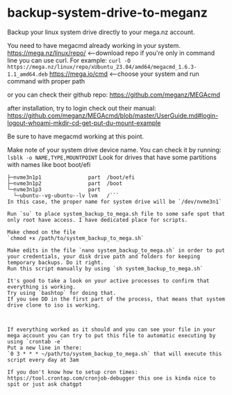 # backup-system-drive-to-meganz
Backup your linux system drive directly to your mega.nz account. 


You need to have megacmd already working in your system. 
https://mega.nz/linux/repo/ <--download repo 
if you're only in command line you can use curl. For example: `curl -O https://mega.nz/linux/repo/xUbuntu_23.04/amd64/megacmd_1.6.3-1.1_amd64.deb`
https://mega.io/cmd <--choose your system and run command with proper path

or you can check their github repo: https://github.com/meganz/MEGAcmd

after installation, try to login
check out their manual:
https://github.com/meganz/MEGAcmd/blob/master/UserGuide.md#login-logout-whoami-mkdir-cd-get-put-du-mount-example

Be sure to have megacmd working at this point.


Make note of your system drive device name. You can check it by running:
`lsblk -o NAME,TYPE,MOUNTPOINT`
Look for drives that have some partitions with names like boot boot/efi
```nvme3n1                   disk
├─nvme3n1p1               part  /boot/efi
├─nvme3n1p2               part  /boot
└─nvme3n1p3               part
  └─ubuntu--vg-ubuntu--lv lvm   /```
In this case, the proper name for system drive will be `/dev/nvme3n1`

Run `su` to place system_backup_to_mega.sh file to some safe spot that only root have access. I have dedicated place for scripts.

Make chmod on the file
`chmod +x /path/to/system_backup_to_mega.sh`

Make edits in the file `nano system_backup_to_mega.sh` in order to put your credentials, your disk drive path and folders for keeping temporary backups. Do it right.
Run this script manually by using `sh system_backup_to_mega.sh`

It's good to take a look on your active processes to confirm that everything is working. 
Try using `bashtop` for doing that. 
If you see DD in the first part of the process, that means that system drive clone to iso is working.



If everything worked as it should and you can see your file in your mega account you can try to put this file to automatic executing by using `crontab -e`
Put a new line in there:
`0 3 * * * ~/path/to/system_backup_to_mega.sh` that will execute this script every day at 3am

If you don't know how to setup cron times: https://tool.crontap.com/cronjob-debugger this one is kinda nice to spit or just ask chatgpt
